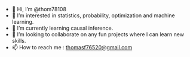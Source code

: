 - 👋 Hi, I’m @thom78108
- 👀 I’m interested in statistics, probability, optimization and machine learning.
- 🌱 I’m currently learning causal inference.
- 💞️ I’m looking to collaborate on any fun projects where I can learn new skills.
- 📫 How to reach me : thomasf76520@gmail.com

<!---
thom78108/thom78108 is a ✨ special ✨ repository because its `README.md` (this file) appears on your GitHub profile.
You can click the Preview link to take a look at your changes.
--->
